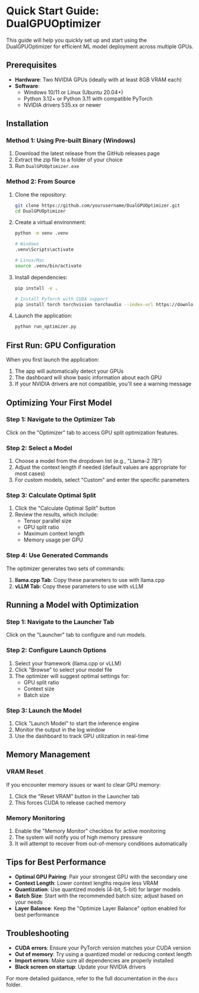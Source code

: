# Quick Start Guide: DualGPUOptimizer

This guide will help you quickly set up and start using the DualGPUOptimizer for efficient ML model deployment across multiple GPUs.

## Prerequisites

- **Hardware**: Two NVIDIA GPUs (ideally with at least 8GB VRAM each)
- **Software**:
  - Windows 10/11 or Linux (Ubuntu 20.04+)
  - Python 3.12+ or Python 3.11 with compatible PyTorch
  - NVIDIA drivers 535.xx or newer

## Installation

### Method 1: Using Pre-built Binary (Windows)

1. Download the latest release from the GitHub releases page
2. Extract the zip file to a folder of your choice
3. Run `DualGPUOptimizer.exe`

### Method 2: From Source

1. Clone the repository:
   ```bash
   git clone https://github.com/yourusername/DualGPUOptimizer.git
   cd DualGPUOptimizer
   ```

2. Create a virtual environment:
   ```bash
   python -m venv .venv

   # Windows
   .venv\Scripts\activate

   # Linux/Mac
   source .venv/bin/activate
   ```

3. Install dependencies:
   ```bash
   pip install -e .

   # Install PyTorch with CUDA support
   pip install torch torchvision torchaudio --index-url https://download.pytorch.org/whl/cu121
   ```

4. Launch the application:
   ```bash
   python run_optimizer.py
   ```

## First Run: GPU Configuration

When you first launch the application:

1. The app will automatically detect your GPUs
2. The dashboard will show basic information about each GPU
3. If your NVIDIA drivers are not compatible, you'll see a warning message

## Optimizing Your First Model

### Step 1: Navigate to the Optimizer Tab

Click on the "Optimizer" tab to access GPU split optimization features.

### Step 2: Select a Model

1. Choose a model from the dropdown list (e.g., "Llama-2 7B")
2. Adjust the context length if needed (default values are appropriate for most cases)
3. For custom models, select "Custom" and enter the specific parameters

### Step 3: Calculate Optimal Split

1. Click the "Calculate Optimal Split" button
2. Review the results, which include:
   - Tensor parallel size
   - GPU split ratio
   - Maximum context length
   - Memory usage per GPU

### Step 4: Use Generated Commands

The optimizer generates two sets of commands:

1. **llama.cpp Tab**: Copy these parameters to use with llama.cpp
2. **vLLM Tab**: Copy these parameters to use with vLLM

## Running a Model with Optimization

### Step 1: Navigate to the Launcher Tab

Click on the "Launcher" tab to configure and run models.

### Step 2: Configure Launch Options

1. Select your framework (llama.cpp or vLLM)
2. Click "Browse" to select your model file
3. The optimizer will suggest optimal settings for:
   - GPU split ratio
   - Context size
   - Batch size

### Step 3: Launch the Model

1. Click "Launch Model" to start the inference engine
2. Monitor the output in the log window
3. Use the dashboard to track GPU utilization in real-time

## Memory Management

### VRAM Reset

If you encounter memory issues or want to clear GPU memory:

1. Click the "Reset VRAM" button in the Launcher tab
2. This forces CUDA to release cached memory

### Memory Monitoring

1. Enable the "Memory Monitor" checkbox for active monitoring
2. The system will notify you of high memory pressure
3. It will attempt to recover from out-of-memory conditions automatically

## Tips for Best Performance

- **Optimal GPU Pairing**: Pair your strongest GPU with the secondary one
- **Context Length**: Lower context lengths require less VRAM
- **Quantization**: Use quantized models (4-bit, 5-bit) for larger models
- **Batch Size**: Start with the recommended batch size; adjust based on your needs
- **Layer Balance**: Keep the "Optimize Layer Balance" option enabled for best performance

## Troubleshooting

- **CUDA errors**: Ensure your PyTorch version matches your CUDA version
- **Out of memory**: Try using a quantized model or reducing context length
- **Import errors**: Make sure all dependencies are properly installed
- **Black screen on startup**: Update your NVIDIA drivers

For more detailed guidance, refer to the full documentation in the `docs` folder.
